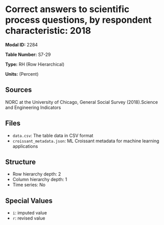 # Correct answers to scientific process questions, by respondent characteristic: 2018

**Modal ID:** 2284

**Table Number:** S7-29

**Type:** RH (Row Hierarchical)

**Units:** (Percent)

## Sources

NORC at the University of Chicago, General Social Survey (2018).Science and Engineering Indicators

## Files

- `data.csv`: The table data in CSV format
- `croissant_metadata.json`: ML Croissant metadata for machine learning applications

## Structure

- Row hierarchy depth: 2
- Column hierarchy depth: 1
- Time series: No

## Special Values

- `i`: imputed value
- `r`: revised value
